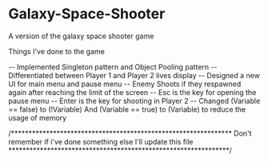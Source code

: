 # Galaxy-Space-Shooter
A version of the galaxy space shooter game


Things I've done to the game

-- Implemented Singleton pattern and Object Pooling pattern
-- Differentiated between Player 1 and Player 2 lives display
-- Designed a new UI for main menu and pause menu 
-- Enemy Shoots if they respawned again after reaching the limit of the screen
-- Esc is the key for opening the pause menu
-- Enter is the key for shooting in Player 2
-- Changed (Variable == false) to (!Variable) And (Variable == true) to (Variable) to reduce the usage of memory


/***************************************************************
Don't remember if i've done something else I'll update this file
***************************************************************/
